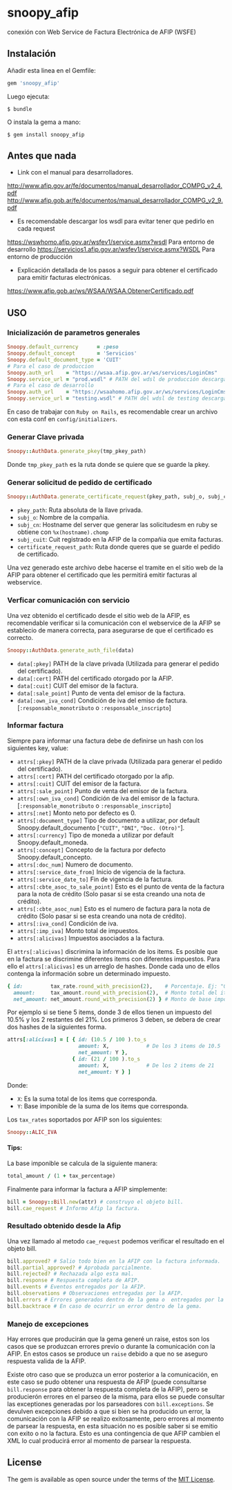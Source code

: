 # snoopy_afip
conexión con Web Service de Factura Electrónica de AFIP (WSFE)

## Instalación

Añadir esta linea en el Gemfile:

```ruby
gem 'snoopy_afip'
```

Luego ejecuta:

    $ bundle

O instala la gema a mano:

    $ gem install snoopy_afip

## Antes que nada

* Link con el manual para desarrolladores.

http://www.afip.gov.ar/fe/documentos/manual_desarrollador_COMPG_v2_4.pdf
http://www.afip.gob.ar/fe/documentos/manual_desarrollador_COMPG_v2_9.pdf

* Es recomendable descargar los wsdl para evitar tener que pedirlo en cada request

https://wswhomo.afip.gov.ar/wsfev1/service.asmx?wsdl  Para entorno de desarrollo
https://servicios1.afip.gov.ar/wsfev1/service.asmx?WSDL Para entorno de producción

* Explicación detallada de los pasos a seguir para obtener el certificado para emitir facturas electrónicas.

https://www.afip.gob.ar/ws/WSAA/WSAA.ObtenerCertificado.pdf



## USO

### Inicialización de parametros generales

```ruby
Snoopy.default_currency      = :peso
Snoopy.default_concept       = 'Servicios'
Snoopy.default_document_type = 'CUIT'
# Para el caso de produccion
Snoopy.auth_url    = "https://wsaa.afip.gov.ar/ws/services/LoginCms" 
Snoopy.service_url = "prod.wsdl" # PATH del wdsl de producción descargado
# Para el caso de desarrollo
Snoopy.auth_url    = "https://wsaahomo.afip.gov.ar/ws/services/LoginCms"
Snoopy.service_url = "testing.wsdl" # PATH del wdsl de testing descargado
```

En caso de trabajar con `Ruby on Rails`, es recomendable crear un archivo con esta conf en `config/initializers`.

### Generar Clave privada
```ruby
Snoopy::AuthData.generate_pkey(tmp_pkey_path)
```
Donde `tmp_pkey_path` es la ruta donde se quiere que se guarde la pkey.

### Generar solicitud de pedido de certificado

```ruby
Snoopy::AuthData.generate_certificate_request(pkey_path, subj_o, subj_cn, subj_cuit, certificate_request_path)
```

* `pkey_path`: Ruta absoluta de la llave privada.
* `subj_o`: Nombre de la compañia.
* `subj_cn`: Hostname del server que generar las solicitudesm en ruby se obtiene con `%x(hostname).chomp`
* `subj_cuit`: Cuit registrado en la AFIP de la compañia que emita facturas.
* `certificate_request_path`: Ruta donde queres que se guarde el pedido de certificado.

Una vez generado este archivo debe hacerse el tramite en el sitio web de la AFIP para obtener el certificado que les permitirá emitir facturas al webservice.

<!-- Snoopy::AuthData.generate_auth_file(data) -->

<!-- data[:pkey] pkey_path, -->
<!-- data[:cert]          certificate_path, -->
<!-- data[:taxpayer]cuit: taxpayer_identification_number, -->
<!--           sale_point: sale_point, -->
<!--           own_iva_cond: vat_condition == ArgentinaResponsableMonotributo ? :responsable_monotributo : :responsable_inscripto -->

### Verficar comunicación con servicio

Una vez obtenido el certificado desde el sitio web de la AFIP, es recomendable verificar si la comunicación con el webservice de la AFIP se establecio de manera correcta, para asegurarse de que el certificado es correcto.

```ruby
Snoopy::AuthData.generate_auth_file(data)
```

* `data[:pkey]`         PATH de la clave privada (Utilizada para generar el pedido del certificado).
* `data[:cert]`         PATH del certificado otorgado por la AFIP.
* `data[:cuit]`         CUIT del emisor de la factura.
* `data[:sale_point]`   Punto de venta del emisor de la factura.
* `data[:own_iva_cond]` Condición de iva del emiso de factura. [`:responsable_monotributo` o `:responsable_inscripto`]

### Informar factura
Siempre para informar una factura debe de definirse un hash con los siguientes key, value:

* `attrs[:pkey]`                    PATH de la clave privada (Utilizada para generar el pedido del certificado).
* `attrs[:cert]`                    PATH del certificado otorgado por la afip.
* `attrs[:cuit]`                    CUIT del emisor de la factura.
* `attrs[:sale_point]`              Punto de venta del emisor de la factura.
* `attrs[:own_iva_cond]`            Condición de iva del emisor de la factura. [`:responsable_monotributo` o `:responsable_inscripto`]
* `attrs[:net]`                     Monto neto por defecto es 0.
* `attrs[:document_type]`           Tipo de documento a utilizar, por default Snoopy.default_documento [`"CUIT"`, `"DNI"`, `"Doc. (Otro)"`].
* `attrs[:currency]`                Tipo de moneda a utilizar por default Snoopy.default_moneda.
* `attrs[:concept]`                 Concepto de la factura por defecto Snoopy.default_concepto.
* `attrs[:doc_num]`                 Numero de documento.
* `attrs[:service_date_from]`       Inicio de vigencia de la factura.
* `attrs[:service_date_to]`         Fin de vigencia de la factura.
* `attrs[:cbte_asoc_to_sale_point]` Esto es el punto de venta de la factura para la nota de crédito (Solo pasar si se esta creando una nota de crédito).
* `attrs[:cbte_asoc_num]`           Esto es el numero de factura para la nota de crédito (Solo pasar si se esta creando una nota de crédito).
* `attrs[:iva_cond]`                Condición de iva.
* `attrs[:imp_iva]`                 Monto total de impuestos.
* `attrs[:alicivas]`                Impuestos asociados a la factura.

El `attrs[:alicivas]` discrimina la información de los items. Es posible que en la factura se discrimine diferentes items con diferentes impuestos. Para ello el `attrs[:alicivas]` es un arreglo de hashes. Donde cada uno de ellos contenga la información sobre un determinado impuesto.

```ruby
{ id:         tax_rate.round_with_precision(2),    # Porcentaje. Ej: "0.105", "0.21", "0.27"
  amount:     tax_amount.round_with_precision(2),  # Monto total del item.
  net_amount: net_amount.round_with_precision(2) } # Monto de base imponible.
```

Por ejemplo si se tiene 5 items, donde 3 de ellos tienen un impuesto del 10.5% y los 2 restantes del 21%. Los primeros 3 deben, se debera de crear dos hashes de la siguientes forma.

```ruby
attrs[:alicivas] = [ { id: (10.5 / 100 ).to_s 
                       amount: X,            # De los 3 items de 10.5
                       net_amount: Y },
                     { id: (21 / 100 ).to_s 
                       amount: X,            # De los 2 items de 21
                       net_amount: Y } ]
```
Donde: 

* `X`: Es la suma total de los items que corresponda.
* `Y`: Base imponible de la suma de los items que corresponda.

Los `tax_rates` soportados por AFIP son los siguientes:

```ruby
Snoopy::ALIC_IVA
```

#### Tips:

La base imponible se calcula de la siguiente manera:

```ruby
total_amount / (1 + tax_percentage)
```

Finalmente para informar la factura a AFIP simplemente:

```ruby
bill = Snoopy::Bill.new(attr) # construyo el objeto bill.
bill.cae_request # Informo Afip la factura.
```

### Resultado obtenido desde la Afip

Una vez llamado al metodo `cae_request` podemos verificar el resultado en el objeto bill.

```ruby
bill.approved? # Salio todo bien en la AFIP con la factura informada.
bill.partial_approved? # Aprobada parcialmente.
bill.rejected? # Rechazada algo esta mal.
bill.response # Respuesta completa de AFIP.
bill.events # Eventos entregados por la AFIP.
bill.observations # Observaciones entregadas por la AFIP.
bill.errors # Errores generados dentro de la gema o  entregados por la AFIP.
bill.backtrace # En caso de ocurrir un error dentro de la gema.
```

### Manejo de excepciones

Hay errores que producirán que la gema generé un raise, estos son los casos que se produzcan errores previo o durante la comunicación con la AFIP. En estos casos se produce un `raise` debido a que no se aseguro respuesta valida de la AFIP.

Existe otro caso que se produzca un error posterior a la comunicación, en este caso se pudo obtener una respuesta de AFIP (puede consultarse `bill.response` para obtener la respuesta completa de la AFIP), pero se producierón errores en el parseo de la misma, para ellos se puede consultar las exceptiones generadas por los parseadores con `bill.exceptions`. 
Se devulven excepciones debido a que si bien se ha producido un error, la comunicación con la AFIP se realizo exitosamente, pero errores al momento de parsear la respuesta, en esta situación no es posible saber si se emitio con exito o no la factura. Esto es una contingencia de que AFIP cambien el XML lo cual producirá error al momento de parsear la respuesta.

## License

The gem is available as open source under the terms of the [MIT License](http://opensource.org/licenses/MIT).
